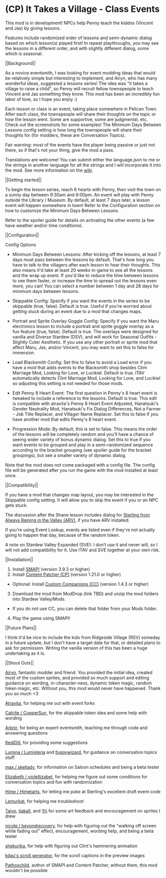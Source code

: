# (CP) It Takes a Village - Class Events

This mod is in development! NPCs help Penny teach the kiddos (Vincent and Jas) by giving lessons.

Features include randomized order of lessons and semi-dynamic dialog based on which lesson(s) played first! In repeat playthroughs, you may see the lessons in a different order, and with slightly different dialog, some which is seasonal.

||Background||

As a novice eventsmith, I was looking for event modding ideas that would be relatively simple but interesting to implement, and Airyn, who has many wonderful ideas, suggested a lessons series! The idea was "it takes a village to raise a child", so Penny will recruit fellow townspeople to teach Vincent and Jas something they know. This mod has been an incredibly fun labor of love, so I hope you enjoy :)

Each lesson or class is an event, taking place somewhere in Pelican Town. After each class, the townspeople will share their thoughts on the topic or how the lesson went. Some are supportive, some are judgmental, etc. Check out the screenshots for some examples! The Minimum Days Between Lessons config setting is how long the townspeople will share their thoughts for (for modders, these are Conversation Topics).

Fair warning: most of the events have the player being passive or just not there, so if that's not your thing, give the mod a pass.

Translations are welcome! You can submit either the language.json to me or the strings in another language for all the strings and I will incorporate it into the mod. See more information on the <a href="https://stardewvalleywiki.com/Modding:Translations">wiki</a>.


||Getting started||

To begin the lesson series, reach 6 hearts with Penny, then visit the town on a sunny day between 9:30am and 6:00pm. An event will play with Penny outside the Library / Museum. By default, at least 7 days later, a lesson event will happen somewhere in town! Refer to the Configuration section on how to customize the Minimum Days Between Lessons.

Refer to the spoiler guide for details on activating the other events (a few have weather and/or time conditions).


||Configuration||

Config Options

* Minimum Days Between Lessons: After kicking off the lessons, at least 7 days must pass between the lessons by default. That's how long you have to talk to the villagers after each lesson to hear their thoughts. This also means it'd take at least 20 weeks in-game to see all the lessons and the wrap up event. If you'd like to reduce the time between lessons to see them faster, or increase the time to spread out the lessons even more, you can! You can select a number between 1 day and 28 days for minimum days between lessons.

* Skippable Config: Specify if you want the events in the series to be skippable (true, false). Default is true. Useful if you're worried about getting stuck during an event due to a mod that changes maps.

* Portrait and Sprite Overlay Goggle Config: Specify if you want the Maru electronics lesson to include a portrait and sprite goggle overlay as a fun feature (true, false). Default is true. The overlays were designed for vanilla and Diverse Stardew (DSV), and will work for Seasonal Outfits - Slightly Cuter Aesthetic. If you use any other portrait or sprite mod that affect Maru, Jas, and/or Vincent, you may want to set this to false for immersion.

* Load Blacksmith Config: Set this to false to avoid a Load error if you have a mod that adds events to the Blacksmith shop besides Clint Marriage Mod, Looking for Love, or Lucikiel. Default is true. ITAV automatically detects Clint Marriage Mod, Looking for Love, and Lucikiel so adjusting this setting is not needed for those mods.

* Edit Penny 8 Heart Event: The first question in Penny's 8 heart event is tweaked to include a reference to the lessons. Default is true. This edit is compatible with atravita's Penny 8 Heart Event Adjusted, Hanatsuki's Gender Neutrality Mod, Hanatsuki's Fix Dialog Differences, Not a Farmer - Job Title Replacer, and Villager Name Replacer. Set this to false if you have another mod that edits Penny's 8 heart event.

* Progression Mode: By default, this is set to false. This means the order of the lessons will be completely random and you'll have a chance of seeing wider variety of bonus dynamic dialog. Set this to true if you want events to be grouped and play in a semi-randomized sequence according to the bracket grouping (see spoiler guide for the bracket groupings), but see a smaller variety of dynamic dialog.

Note that the mod does not come packaged with a config file. The config file will be generated after you run the game with the mod installed at least once. 


||Compatibility||

If you have a mod that changes map layout, you may be interested in the Skippable config setting. It will allow you to skip the event if you or an NPC gets stuck.

The discussion after the Shane lesson includes dialog for <a href="https://www.nexusmods.com/stardewvalley/mods/9999">Sterling from Always Raining in the Valley (ARV)</a>, if you have ARV installed.

If you're using Event Lookup, events are listed even if they're not actually going to happen that day, because of the random token.

A note on Stardew Valley Expanded (SVE): I don’t use it and never will, so I will not add compatibility for it. Use ITAV and SVE together at your own risk.


||Installation||

1. Install <a href="https://www.nexusmods.com/stardewvalley/mods/2400">SMAPI</a> (version 3.9.3 or higher)
2. Install <a href="https://www.nexusmods.com/stardewvalley/mods/1915">Content Patcher (CP)</a> (version 1.21.0 or higher)
- Optional: Install <a href="https://www.nexusmods.com/stardewvalley/mods/8626">Custom Companions (CC)</a> (version 1.4.3 or higher)
3. Download the mod from ModDrop (link TBD) and unzip the mod folders into Stardew Valley/Mods.
- If you do not use CC, you can delete that folder from your Mods folder.
4. Play the game using SMAPI!


||Future Plans||

I think it'd be nice to include the kids from Ridgeside Village (RSV) someday in a future update, but I don't have a target date for that, or detailed plans to ask for permission. Writing the vanilla version of this has been a huge undertaking as it is.


||Shout Outs||

<a href="https://www.nexusmods.com/stardewvalley/users/70148453?tab=user+files">Airyn</a>, fantastic modder and friend. You provided the initial idea, created most of the custom sprites, and provided so much support and editing guidance on wording, in-character-ness, dynamic token magic, random token magic, etc. Without you, this mod would never have happened. Thank you so much <3

<a href ="https://www.nexusmods.com/stardewvalley/users/116553368?tab=user+files">Atravita</a>, for helping me out with event forks

<a href ="https://www.nexusmods.com/stardewvalley/users/114762643?tab=user+files">Calcite / CopperSun</a>, for the skippable token idea and some help with wording

<a href ="https://www.nexusmods.com/stardewvalley/users/92469153?tab=user+files">Arknir</a>, for being an expert eventsmith, teaching me through code and answering questions

<a href ="https://www.moddrop.com/stardew-valley/profile/225898/mods">KediDili</a>, for providing some suggestions

<a href ="https://www.nexusmods.com/stardewvalley/users/5575844?tab=user+files">Lumina / Lumisteria</a> and <a href ="https://www.nexusmods.com/stardewvalley/users/48380238?tab=user+files">foggywizard</a>, for guidance on conversation topics stuff

<a href ="https://www.nexusmods.com/stardewvalley/users/95265773?tab=user+files">max / skellady</a>, for information on Saloon schedules and being a beta tester

<a href ="https://www.nexusmods.com/stardewvalley/users/120958053?tab=user+files">Elizabeth / violetlizabet</a>, for helping me figure out some conditions for conversation topics and fun with randomization

<a href ="https://www.nexusmods.com/stardewvalley/users/108124018?tab=user+files">Hime / Himetarts</a>, for letting me poke at Sterling's excellent draft event code

<a href="https://www.nexusmods.com/stardewvalley/users/68088657?tab=user+files">Lemurkat</a>, for helping me troubleshoot

<a href="https://www.nexusmods.com/stardewvalley/users/92060238?tab=user+files">Taiyo</a>, <a href ="https://www.nexusmods.com/stardewvalley/users/112768378?tab=user+files">tiakall</a>, and <a href="https://www.nexusmods.com/stardewvalley/users/2893756?tab=user+files">Yri</a> for some art feedback and encouragement on sprites I drew

<a href="https://www.nexusmods.com/stardewvalley/users/104804993?tab=user+files">nicole / beyondrecovery</a>, for help with figuring out the "walking off screen while fading out" effect, encouragement, wording help, and being a beta tester

<a href="https://www.nexusmods.com/stardewvalley/users/69153238?tab=user+files">shekurika</a>, for help with figuring out Clint's hammering animation

<a href="https://www.kdau.com/scrollish/">kdau's scroll generator</a>, for the scroll captions in the preview images

<a href="https://www.nexusmods.com/stardewvalley/users/1552317?tab=user+files">Pathoschild</a>, author of SMAPI and Content Patcher, without them, this mod wouldn't be possible